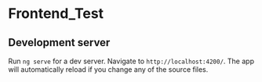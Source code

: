 # Frontend_Test
## Development server

Run `ng serve` for a dev server. Navigate to `http://localhost:4200/`. The app will automatically reload if you change any of the source files.
